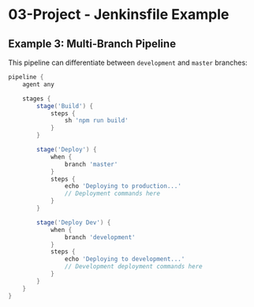 # 03-Project - Jenkinsfile Example

## **Example 3: Multi-Branch Pipeline**

This pipeline can differentiate between `development` and `master` branches:

```groovy
pipeline {
    agent any

    stages {
        stage('Build') {
            steps {
                sh 'npm run build'
            }
        }

        stage('Deploy') {
            when {
                branch 'master'
            }
            steps {
                echo 'Deploying to production...'
                // Deployment commands here
            }
        }

        stage('Deploy Dev') {
            when {
                branch 'development'
            }
            steps {
                echo 'Deploying to development...'
                // Development deployment commands here
            }
        }
    }
}
```
